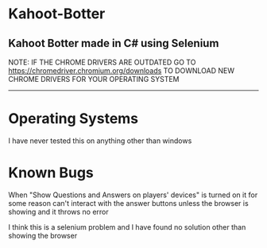 # Kahoot-Botter
Kahoot Botter made in C# using Selenium
---
NOTE:
IF THE CHROME DRIVERS ARE OUTDATED GO TO https://chromedriver.chromium.org/downloads TO DOWNLOAD NEW CHROME DRIVERS FOR YOUR OPERATING SYSTEM

---

# Operating Systems

I have never tested this on anything other than windows

# Known Bugs

When "Show Questions and Answers on players' devices" is turned on it for some reason can't interact with the answer buttons unless the browser is showing and it throws no error

I think this is a selenium problem and I have found no solution other than showing the browser
